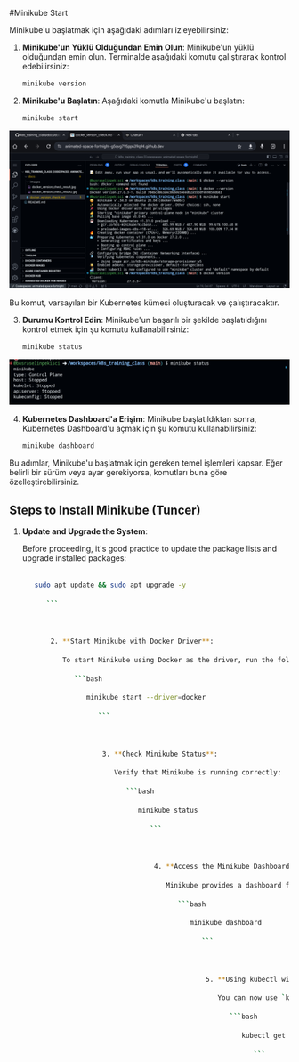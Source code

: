 #Minikube Start

Minikube'u başlatmak için aşağıdaki adımları izleyebilirsiniz:

1. **Minikube'un Yüklü Olduğundan Emin Olun**: Minikube'un yüklü olduğundan emin olun. Terminalde aşağıdaki komutu çalıştırarak kontrol edebilirsiniz:

   ```bash
   minikube version
   ```

2. **Minikube'u Başlatın**: Aşağıdaki komutla Minikube'u başlatın:

   ```bash
   minikube start
   ```

![](./images/minikube_start_result.jpg)

   Bu komut, varsayılan bir Kubernetes kümesi oluşturacak ve çalıştıracaktır.

3. **Durumu Kontrol Edin**: Minikube'un başarılı bir şekilde başlatıldığını kontrol etmek için şu komutu kullanabilirsiniz:

   ```bash
   minikube status
   ```

![](./images/minikube_status_result.jpg)

4. **Kubernetes Dashboard'a Erişim**: Minikube başlatıldıktan sonra, Kubernetes Dashboard'u açmak için şu komutu kullanabilirsiniz:

   ```bash
   minikube dashboard
   ```

Bu adımlar, Minikube'u başlatmak için gereken temel işlemleri kapsar. Eğer belirli bir sürüm veya ayar gerekiyorsa, komutları buna göre özelleştirebilirsiniz.

## Steps to Install Minikube (Tuncer)

 

 1. **Update and Upgrade the System**:

    Before proceeding, it's good practice to update the package lists and upgrade installed packages:

       ```bash

          sudo apt update && sudo apt upgrade -y

             ```

              

              2. **Start Minikube with Docker Driver**:

                 To start Minikube using Docker as the driver, run the following command:

                    ```bash

                       minikube start --driver=docker

                          ```

                           

                           3. **Check Minikube Status**:

                              Verify that Minikube is running correctly:

                                 ```bash

                                    minikube status

                                       ```

                                        

                                        4. **Access the Minikube Dashboard (Optional)**:

                                           Minikube provides a dashboard for visual management. To launch it, run:

                                              ```bash

                                                 minikube dashboard

                                                    ```

                                                     

                                                     5. **Using kubectl with Minikube**:

                                                        You can now use `kubectl` to manage your Minikube cluster. For example, check the nodes in your cluster with:

                                                           ```bash

                                                              kubectl get nodes

                                                                 ```